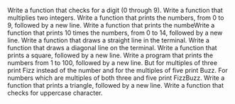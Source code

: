 Write a function that checks for a digit (0 through 9).
Write a function that multiplies two integers.
Write a function that prints the numbers, from 0 to 9, followed by a new line.
Write a function that prints the numbeWrite a function that prints 10 times the numbers, from 0 to 14, followed by a new line.
Write a function that draws a straight line in the terminal.
Write a function that draws a diagonal line on the terminal.
Write a function that prints a square, followed by a new line.
Write a program that prints the numbers from 1 to 100, followed by a new line. But for multiples of three print Fizz instead of the number and for the multiples of five print Buzz. For numbers which are multiples of both three and five print FizzBuzz.
Write a function that prints a triangle, followed by a new line.
Write a function that checks for uppercase character.
